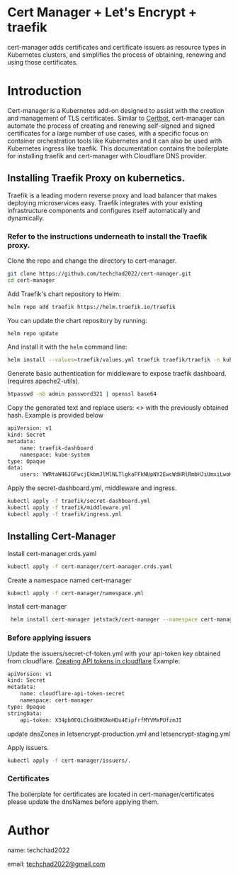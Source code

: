# Cert Manager + Let's Encrypt + traefik
cert-manager adds certificates and certificate issuers as resource types in Kubernetes clusters, and simplifies the process of obtaining, renewing and using those certificates.

# Introduction
Cert-manager is a Kubernetes add-on designed to assist with the creation and management of TLS certificates. Similar to [Certbot](https://www.linode.com/docs/guides/secure-http-traffic-certbot/), cert-manager can automate the process of creating and renewing self-signed and signed certificates for a large number of use cases, with a specific focus on container orchestration tools like Kubernetes and it can also be used with Kubernetes ingress like traefik. This documentation contains the boilerplate for installing traefik and cert-manager with Cloudflare DNS provider.

## Installing Traefik Proxy on kubernetics.
Traefik is a leading modern reverse proxy and load balancer that makes deploying microservices easy. Traefik integrates with your existing infrastructure components and configures itself automatically and dynamically.

### Refer to the instructions underneath to install the Traefik proxy.
Clone the repo and change the directory to cert-manager.
```bash
git clone https://github.com/techchad2022/cert-manager.git
cd cert-manager
```
Add Traefik's chart repository to Helm:
```bash
helm repo add traefik https://helm.traefik.io/traefik
```

You can update the chart repository by running:

```bash
helm repo update
```

And install it with the  `helm`  command line:

```bash
helm install --values=traefik/values.yml traefik traefik/traefik -n kube-system
```
Generate basic authentication for middleware to expose traefik dashboard. (requires apache2-utils).
```bash
htpasswd -nb admin password321 | openssl base64
```
Copy the generated text and replace users: <> with the previously obtained hash. Example is provided below
```bash
apiVersion: v1
kind: Secret
metadata:
	name: traefik-dashboard
	namespace: kube-system
type: Opaque
data:
	users: YWRtaW46JGFwcjEkbmJlMlNLTlgkaFFkNUpNY2EwcWdHRlRmbHJiUmxiLwoK
```
Apply the secret-dashboard.yml, middleware and ingress.
```bash
kubectl apply -f traefik/secret-dashboard.yml
kubectl apply -f traefik/middleware.yml
kubectl apply -f traefik/ingress.yml
```


## Installing Cert-Manager
Install cert-manager.crds.yaml
```bash
kubectl apply -f cert-manager/cert-manager.crds.yaml
```
Create a namespace named cert-manager
```bash
kubectl apply -f cert-manager/namespace.yml
```
Install cert-manager
```bash
 helm install cert-manager jetstack/cert-manager --namespace cert-manager --values=values.yml --version v1.9.1
```
### Before applying issuers
Update the issuers/secret-cf-token.yml with your api-token key obtained from cloudflare.
[Creating API tokens in cloudflare](https://developers.cloudflare.com/api/tokens/create/)
 Example: 
```bash
apiVersion: v1
kind: Secret
metadata:
	name: cloudflare-api-token-secret
	namespace: cert-manager
type: Opaque
stringData:
	api-token: X34pb0EQLChGdEHGNoHDu4EipfrfMYVMxPUfzmJI
```
update dnsZones in letsencrypt-production.yml and letsencrypt-staging.yml

Apply issuers.
```bash
kubectl apply -f cert-manager/issuers/.
```

### Certificates
The boilerplate for certificates are located in cert-manager/certificates please update the dnsNames before applying them.

# Author
name: techchad2022

email: techchad2022@gmail.com
